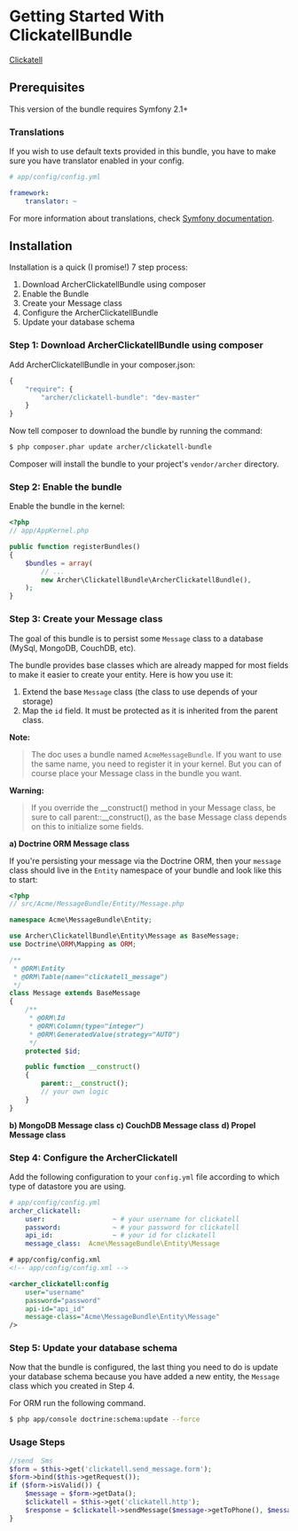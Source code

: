Getting Started With ClickatellBundle
==================================

[Clickatell](http://www.clickatell.com/)

## Prerequisites

This version of the bundle requires Symfony 2.1+

### Translations

If you wish to use default texts provided in this bundle, you have to make
sure you have translator enabled in your config.

``` yaml
# app/config/config.yml

framework:
    translator: ~
```

For more information about translations, check [Symfony documentation](http://symfony.com/doc/current/book/translation.html).

## Installation

Installation is a quick (I promise!) 7 step process:

1. Download ArcherClickatellBundle using composer
2. Enable the Bundle
3. Create your Message class
4. Configure the ArcherClickatellBundle
5. Update your database schema

### Step 1: Download ArcherClickatellBundle using composer

Add ArcherClickatellBundle in your composer.json:

```js
{
    "require": {
        "archer/clickatell-bundle": "dev-master"
    }
}
```

Now tell composer to download the bundle by running the command:

``` bash
$ php composer.phar update archer/clickatell-bundle
```

Composer will install the bundle to your project's `vendor/archer` directory.

### Step 2: Enable the bundle

Enable the bundle in the kernel:

``` php
<?php
// app/AppKernel.php

public function registerBundles()
{
    $bundles = array(
        // ...
        new Archer\ClickatellBundle\ArcherClickatellBundle(),
    );
}
```

### Step 3: Create your Message class

The goal of this bundle is to persist some `Message` class to a database (MySql,
MongoDB, CouchDB, etc).

The bundle provides base classes which are already mapped for most fields
to make it easier to create your entity. Here is how you use it:

1. Extend the base `Message` class (the class to use depends of your storage)
2. Map the `id` field. It must be protected as it is inherited from the parent class.

**Note:**

> The doc uses a bundle named `AcmeMessageBundle`. If you want to use the same
> name, you need to register it in your kernel. But you can of course place
> your Message class in the bundle you want.

**Warning:**

> If you override the __construct() method in your Message class, be sure
> to call parent::__construct(), as the base Message class depends on
> this to initialize some fields.

**a) Doctrine ORM Message class**

If you're persisting your message via the Doctrine ORM, then your `message` class
should live in the `Entity` namespace of your bundle and look like this to
start:

``` php
<?php
// src/Acme/MessageBundle/Entity/Message.php

namespace Acme\MessageBundle\Entity;

use Archer\ClickatellBundle\Entity\Message as BaseMessage;
use Doctrine\ORM\Mapping as ORM;

/**
 * @ORM\Entity
 * @ORM\Table(name="clickatell_message")
 */
class Message extends BaseMessage
{
    /**
     * @ORM\Id
     * @ORM\Column(type="integer")
     * @ORM\GeneratedValue(strategy="AUTO")
     */
    protected $id;

    public function __construct()
    {
        parent::__construct();
        // your own logic
    }
}
```

**b) MongoDB Message class**
**c) CouchDB Message class**
**d) Propel Message class**

### Step 4: Configure the ArcherClickatell

Add the following configuration to your `config.yml` file according to which type
of datastore you are using.

``` yaml
# app/config/config.yml
archer_clickatell:
    user:                 ~ # your username for clickatell
    password:             ~ # your password for clickatell
    api_id:               ~ # your id for clickatell
    message_class:  Acme\MessageBundle\Entity\Message
```


``` xml
# app/config/config.xml
<!-- app/config/config.xml -->

<archer_clickatell:config
    user="username"
    password="password"
    api-id="api_id"
    message-class="Acme\MessageBundle\Entity\Message"
/>
```

### Step 5: Update your database schema

Now that the bundle is configured, the last thing you need to do is update your
database schema because you have added a new entity, the `Message` class which you
created in Step 4.

For ORM run the following command.

``` bash
$ php app/console doctrine:schema:update --force
```

### Usage Steps

``` php
//send  Sms
$form = $this->get('clickatell.send_message.form');
$form->bind($this->getRequest());
if ($form->isValid()) {
    $message = $form->getData();
    $clickatell = $this->get('clickatell.http');
    $response = $clickatell->sendMessage($message->getToPhone(), $message->getText());
}
```
